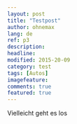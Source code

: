 ```yaml
---
layout: post
title: "Testpost"
author: ohnemax
lang: de
ref: p3
description: 
headline: 
modified: 2015-20-09
category: test
tags: [Autos]
imagefeature: 
comments: true
featured: true
---
```



Vielleicht geht es los
